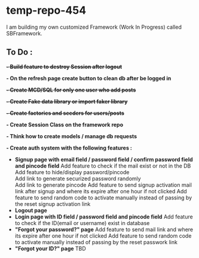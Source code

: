 # temp-repo-454

I am building my own customized Framework (Work In Progress) called SBFramework.




## To Do :

~~**- Build feature to destroy Session after logout**~~ 

**- On the refresh page create button to clean db after be logged in**

~~**- Create MCD/SQL for only one user who add posts**~~

~~**- Create Fake data library or import faker library**~~

~~**- Create factories and seeders for users/posts**~~

**- Create Session Class on the framework repo**

**- Think how to create models / manage db requests**  

**- Create auth system with the following features :** 
- **Signup page with email field / password field / confirm password field and pincode field**
Add feature to check if the mail exist or not in the DB  
Add feature to hide/display password/pincode  
Add link to generate securized password randomly  
Add link to generate pincode
Add feature to send signup activation mail link after signup and where its expire after one hour if not clicked
Add feature to send random code to activate manually instead of passing by the reset signup activation link
- **Logout page**
- **Login page with ID field / password field and pincode field**
Add feature to check if the ID(email or username) exist in database
- **"Forgot your password?" page**
Add feature to send mail link and where its expire after one hour if not clicked
Add feature to send random code to activate manually instead of passing by the reset passwork link
- **"Forgot your ID?" page**
TBD